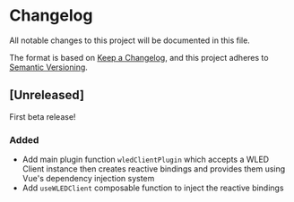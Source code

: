 # Changelog
All notable changes to this project will be documented in this file.

The format is based on [Keep a Changelog](https://keepachangelog.com/en/1.0.0/),
and this project adheres to [Semantic Versioning](https://semver.org/spec/v2.0.0.html).

## [Unreleased]
First beta release!

### Added
- Add main plugin function `wledClientPlugin` which accepts a WLED Client instance then creates reactive bindings and provides them using Vue's dependency injection system
- Add `useWLEDClient` composable function to inject the reactive bindings
